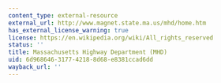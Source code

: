 ```yaml
---
content_type: external-resource
external_url: http://www.magnet.state.ma.us/mhd/home.htm
has_external_license_warning: true
license: https://en.wikipedia.org/wiki/All_rights_reserved
status: ''
title: Massachusetts Highway Department (MHD)
uid: 6d968646-3177-4218-8d68-e8381ccad6dd
wayback_url: ''
---
```

